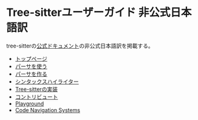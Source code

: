 <!-- textlint-disable -->
# Tree-sitterユーザーガイド 非公式日本語訳

tree-sitterの[公式ドキュメント](https://tree-sitter.github.io/tree-sitter/)の非公式日本語訳を掲載する。
<!-- textlint-enable -->

* [トップページ](./docs/index.md)
* [パーサを使う](./docs/section-2-using-parsers.md)
* [パーサを作る](./docs/section-3-creating-parsers.md)
* [シンタックスハイライター](./docs/section-4-syntax-highlighting.md)
* [Tree-sitterの実装](./docs/section-5-implementation.md)
* [コントリビュート](./docs/section-6-contributing.md)
* [Playground](./docs/section-7-playground.md)
* [Code Navigation Systems](./docs/section-8-code-navigation-systems.md)
